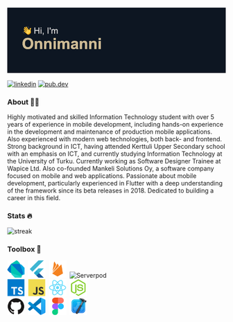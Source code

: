 ![header](https://github.com/O-Hannonen/O-Hannonen/blob/ce8d33dab5a81841d428a6886061e0e946c9bc0b/header.png)

[![linkedin](https://img.shields.io/badge/linkedIn-0A66C2?style=flat&logo=LinkedIn&logoColor=white)](https://www.linkedin.com/in/o-hannonen/)
[![pub.dev](https://img.shields.io/badge/pub.dev-0175C2?style=flat&logo=Dart&logoColor=white)](https://pub.dev/publishers/mankeli.co/packages)

### About 🧑‍🦱

Highly motivated and skilled Information Technology student with over 5 years of experience in mobile development, including hands-on experience in the development and maintenance of production mobile applications. Also experienced with modern web technologies, both back- and frontend. Strong background in ICT, having attended Kerttuli Upper Secondary school with an emphasis on ICT, and currently studying Information Technology at the University of Turku. Currently working as Software Designer Trainee at Wapice Ltd. Also co-founded Mankeli Solutions Oy, a software company focused on mobile and web applications. Passionate about mobile development, particularly experienced in Flutter with a deep understanding of the framework since its beta releases in 2018. Dedicated to building a career in this field.

### Stats 🔥
![streak](https://streak-stats.demolab.com?user=o-hannonen&theme=onedark&hide_border=true&date_format=M%20j%5B%2C%20Y%5D&card_width=500)

### Toolbox 🧰
<div>
   <img src="https://github.com/devicons/devicon/blob/master/icons/dart/dart-original.svg" title="Dart" alt="Dart" width="40" height="40"/>&nbsp;
  <img src="https://github.com/devicons/devicon/blob/master/icons/flutter/flutter-original.svg" title="Flutter" alt="Flutter" width="40" height="40"/>&nbsp;
    <img src="https://github.com/devicons/devicon/blob/master/icons/firebase/firebase-plain.svg" title="Firebase" alt="Firebase" width="40" height="40"/>&nbsp;
     <img src="https://res.cloudinary.com/crunchbase-production/image/upload/c_lpad,h_170,w_170,f_auto,b_white,q_auto:eco,dpr_1/nntczfeceztmi0dhemii" title="Serverpod" alt="Serverpod" width="40" height="40"/>&nbsp;
</div>

<div>
   <img src="https://github.com/devicons/devicon/blob/master/icons/typescript/typescript-original.svg" title="TypeScript" alt="TypeScript" width="40" height="40"/>&nbsp;
     <img src="https://github.com/devicons/devicon/blob/master/icons/javascript/javascript-original.svg" title="JavaScript" alt="JavaScript" width="40" height="40"/>&nbsp;
  <img src="https://github.com/devicons/devicon/blob/master/icons/react/react-original.svg" title="React" alt="React" width="40" height="40"/>&nbsp;
  <img src="https://github.com/devicons/devicon/blob/master/icons/nodejs/nodejs-original.svg" title="NodeJS" alt="NodeJS" width="40" height="40"/>&nbsp;
</div>

<div>
  <img src="https://github.com/devicons/devicon/blob/master/icons/github/github-original.svg" title="React" alt="React" width="40" height="40"/>&nbsp;
   <img src="https://github.com/devicons/devicon/blob/master/icons/vscode/vscode-original.svg" title="VSCode" alt="VSCode" width="40" height="40"/>&nbsp;
   <img src="https://github.com/devicons/devicon/blob/master/icons/figma/figma-original.svg" title="Figma" alt="Figma" width="40" height="40"/>&nbsp;
  <img src="https://github.com/devicons/devicon/blob/master/icons/xcode/xcode-original.svg" title="XCode" alt="XCode" width="40" height="40"/>&nbsp;
</div>
